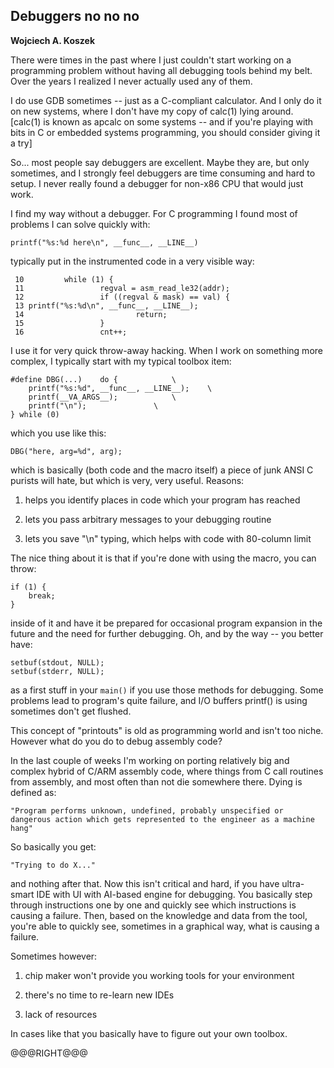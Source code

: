 Debuggers no no no
-------------------------

**Wojciech A. Koszek**

There were times in the past where I just couldn't start working on a
programming problem without having all debugging tools behind my belt. Over the years
I realized I never actually used any of them. 

I do use GDB sometimes -- just as a C-compliant calculator.  And I only do
it on new systems, where I don't have my copy of calc(1) lying around.
[calc(1) is known as apcalc on some systems -- and if you're playing with
bits in C or embedded systems programming, you should consider giving it a
try]

So... most people say debuggers are excellent. Maybe they are, but only
sometimes, and I strongly feel debuggers are time consuming and hard to
setup. I never really found a debugger for non-x86 CPU that would just work.

I find my way without a debugger. For C programming I found most of
problems I can solve quickly with:

	printf("%s:%d here\n", __func__, __LINE__)

typically put in the instrumented code in a very visible way:


	 10         while (1) {
	 11                 regval = asm_read_le32(addr);
	 12                 if ((regval & mask) == val) {
	 13 printf("%s:%d\n", __func__, __LINE__);
	 14                         return;
	 15                 }
	 16                 cnt++;

I use it for very quick throw-away hacking. When I work on something more
complex, I typically start with my typical toolbox item:

	#define DBG(...)	do {			\
		printf("%s:%d", __func__, __LINE__);	\
		printf(__VA_ARGS__);			\
		printf("\n");				\
	} while (0)

which you use like this:

	DBG("here, arg=%d", arg);


which is basically (both code and the macro itself) a piece of junk 
ANSI C purists will hate, but which is very, very useful. Reasons:

1. helps you identify places in code which your program has reached

2. lets you pass arbitrary messages to your debugging routine

3. lets you save "\n" typing, which helps with code with 80-column limit

The nice thing about it is that if you're done with using the macro, you can
throw:

	if (1) {
		break;
	}

inside of it and have it be prepared for occasional program expansion in the
future and the need for further debugging. Oh, and by the way -- you better
have:

	setbuf(stdout, NULL);
	setbuf(stderr, NULL);

as a first stuff in your `main()` if you use those methods for debugging.
Some problems lead to program's quite failure, and I/O buffers printf() is
using sometimes don't get flushed.

This concept of "printouts" is old as programming world and isn't too niche.
However what do you do to debug assembly code?

In the last couple of weeks I'm working on porting relatively big and
complex hybrid of C/ARM assembly code, where things from C call routines
from assembly, and most often than not die somewhere there. Dying is defined
as:

	"Program performs unknown, undefined, probably unspecified or
	dangerous action which gets represented to the engineer as a machine
	hang"

So basically you get:

	"Trying to do X..."

and nothing after that. Now this isn't critical and hard, if you have
ultra-smart IDE with UI with AI-based engine for debugging. You basically
step through instructions one by one and quickly see which instructions is
causing a failure. Then, based on the knowledge and data from the tool,
you're able to quickly see, sometimes in a graphical way, what is causing a
failure.

Sometimes however:

1. chip maker won't provide you working tools for your environment

2. there's no time to re-learn new IDEs

3. lack of resources

In cases like that you basically have to figure out your own toolbox.

@@@RIGHT@@@
